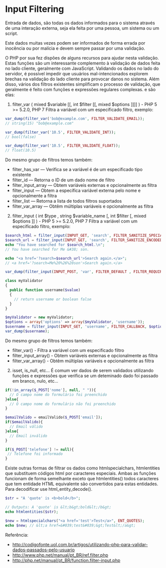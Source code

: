 # Input Filtering

Entrada de dados, são todas os dados informados para o sistema através de uma interação externa, 
seja ela feita por uma pessoa, um sistema ou um script.

Este dados muitas vezes podem ser informados de forma errada por inocência ou por malícia e devem 
sempre passar por uma validação.

O PHP por sua fez dispões de alguns recursos para ajudar nesta validação. 
Estas funções são um interessante complemento à validação de dados feita no lado cliente, geralmente com JavaScript. 
Validando os dados no lado do servidor, é possível impedir que usuários mal-intencionados 
explorem brechas na validação do lado cliente para provocar danos no sistema. Além disso, 
vários dos filtros existentes simplificam o processo de validação, 
que geralmente é feito com funções e expressões regulares complexas. e são elas:

1) filter_var ( mixed $variable [[, int $filter [[, mixed $options ]]]] ) - PHP 5 >= 5.2.0, PHP 7
Filtra a variável com um especificado filtro, exemplo:

```php
var_dump(filter_var('bob@example.com', FILTER_VALIDATE_EMAIL));
// string(15) "bob@example.com"

var_dump(filter_var('10.5', FILTER_VALIDATE_INT));
// bool(false) 

var_dump(filter_var('10.5', FILTER_VALIDATE_FLOAT));
// float(10.5) 
```

Do mesmo grupo de filtros  temos também:
* filter_has_var — Verifica se a variável é de um especificado tipo existente
* filter_id — Retorna o ID de um dado nome de filtro
* filter_input_array — Obtem variáveis externas e opcionalmente as filtra
* filter_input — Obtem a específica variável externa pelo nome e opcionalmente a filtra
* filter_list — Retorna a lista de todos filtros suportados
* filter_var_array — Obtêm múltiplas variáveis e opcionalmente as filtra




2) filter_input ( int $type , string $variable_name [, int $filter [, mixed $options ]] ) - PHP 5 >= 5.2.0, PHP 7
Filtra a variável com um especificado filtro, exemplo:

```php
$search_html = filter_input(INPUT_GET, 'search', FILTER_SANITIZE_SPECIAL_CHARS);
$search_url = filter_input(INPUT_GET, 'search', FILTER_SANITIZE_ENCODED);
echo "You have searched for $search_html.\n";
// You have searched for Me &#38; son.

echo "<a href='?search=$search_url'>Search again.</a>";
// <a href='?search=Me%20%26%20son'>Search again.</a>
```

```php
var_dump(filter_input(INPUT_POST, 'var', FILTER_DEFAULT , FILTER_REQUIRE_ARRAY));
```

```php
class myValidator
{
  public function username($value)
  {
    // return username or boolean false
  }
}

$myValidator = new myValidator;
$options = array('options' => array($myValidator, 'username'));
$username = filter_input(INPUT_GET, 'username', FILTER_CALLBACK, $options);
var_dump($username);
```

Do mesmo grupo de filtros  temos também:
* filter_var() - Filtra a variável com um especificado filtro
* filter_input_array() - Obtem variáveis externas e opcionalmente as filtra
* filter_var_array() - Obtêm múltiplas variáveis e opcionalmente as filtra

2) isset, is_null, etc...
É comum ver dados de serem validados utilizando funções e expressões que verifica 
se um deteminado dado foi passado em branco, nulo, etc...

```php
if(!in_array($_POST['nome'], null, " ")){
  // O campo nome do formulário foi preenchido
}else{
  // O campo nome do formulário não foi preenchido
}

$emailValido = emailValido($_POST['email']);
if($emailValido){
  // Email válido
}else{
  // Email inválido
}

if($_POST['telefone'] != null){
 // Telefone foi informado
}

```

Existe outras formas de filtrar os dados como htmlspecialchars, htmlentities que substituem códigos html por caracteres especiais.
Ambas as funções funcionam de forma semelhante exceto que htmlentities() todos caracteres que tem entidade HTML equivalente são convertidos para estas entidades.
Para decodificar use html_entity_decode().

```php
$str = "A 'quote' is <b>bold</b>";

// Outputs: A 'quote' is &lt;b&gt;bold&lt;/b&gt;
echo htmlentities($str);

$new = htmlspecialchars("<a href='test'>Test</a>", ENT_QUOTES);
echo $new; // &lt;a href=&#039;test&#039;&gt;Test&lt;/a&gt;    
```


Referência: 
* http://codigofonte.uol.com.br/artigos/utilizando-php-para-validar-dados-passados-pelo-usuario
* http://www.php.net/manual/pt_BR/ref.filter.php
* http://php.net/manual/pt_BR/function.filter-input.php



